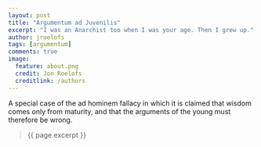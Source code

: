 ```yaml
---
layout: post
title: "Argumentum ad Juvenilis"
excerpt: "I was an Anarchist too when I was your age. Then I grew up."
author: jroelofs
tags: [argumentum]
comments: true
image:
  feature: about.png
  credit: Jon Roelofs
  creditlink: /authors
---
```


A special case of the ad hominem fallacy in which it is claimed that wisdom comes only from maturity, and that the arguments of the young must therefore be wrong.

> {{ page.excerpt }}

